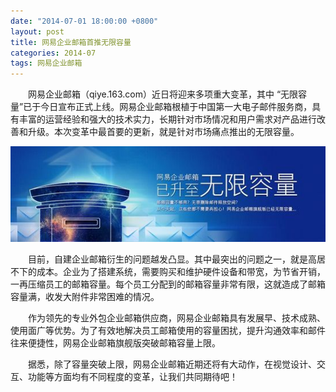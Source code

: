 ```yaml
---
date: "2014-07-01 18:00:00 +0800"
layout: post
title: 网易企业邮箱首推无限容量
categories: 2014-07
tags: 网易企业邮箱
---
```


　　网易企业邮箱（qiye.163.com）近日将迎来多项重大变革，其中 “无限容量”已于今日宣布正式上线。网易企业邮箱根植于中国第一大电子邮件服务商，具有丰富的运营经验和强大的技术实力，长期针对市场情况和用户需求对产品进行改善和升级。本次变革中最首要的更新，就是针对市场痛点推出的无限容量。

   <img src="/media/img/2014/07-01/01.jpg">

　　目前，自建企业邮箱衍生的问题越发凸显。其中最突出的问题之一，就是高居不下的成本。企业为了搭建系统，需要购买和维护硬件设备和带宽，为节省开销，一再压缩员工的邮箱容量。每个员工分配到的邮箱容量非常有限，这就造成了邮箱容量满，收发大附件非常困难的情况。

　　作为领先的专业外包企业邮箱供应商，网易企业邮箱具有发展早、技术成熟、使用面广等优势。为了有效地解决员工邮箱使用的容量困扰，提升沟通效率和邮件往来便捷性，网易企业邮箱旗舰版突破邮箱容量上限。

　　据悉，除了容量突破上限，网易企业邮箱近期还将有大动作，在视觉设计、交互、功能等方面均有不同程度的变革，让我们共同期待吧！

